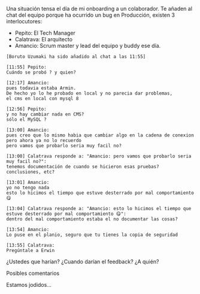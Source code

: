 Una situación tensa el día de mi onboarding a un colaborador. Te añaden al chat del equipo porque ha ocurrido un bug en Producción, existen 3 interlocutores:

- Pepito: El Tech Manager
- Calatrava: El arquitecto
- Amancio: Scrum master y lead del equipo y buddy ese día.

```text
[Boruto Uzumaki ha sido añadido al chat a las 11:55] 

[11:55] Pepito: 
Cuándo se probó ? y quien?

[12:17] Amancio: 
pues todavia estaba Armin. 
De hecho yo lo he probado en local y no parecia dar problemas, 
el cms en local con mysql 8

[12:56] Pepito:
y no hay cambiar nada en CMS? 
sólo el MySQL ?

[13:00] Amancio: 
pues creo que lo mismo habia que cambiar algo en la cadena de conexion
pero ahora ya no lo recuerdo
pero vamos que probarlo seria muy facil no?

[13:00] Calatrava responde a: "Amancio: pero vamos que probarlo seria muy facil no?":
tenemos documentación de cuando se hicieron esas pruebas? conclusiones, etc?

[13:01] Amancio: 
yo no tengo nada
esto lo hicimos el tiempo que estuve desterrado por mal comportamiento 😋

[13:04] Calatrava responde a: "Amancio: esto lo hicimos el tiempo que estuve desterrado por mal comportamiento 😋":
dentro del mal comportamiento estaba el no documentar las cosas?

[13:54] Amancio: 
Lo puse en el planio, seguro que tu tienes la copia de seguridad 

[13:55] Calatrava: 
Pregúntale a Erwin
```

¿Ustedes que harían? ¿Cuando darían el feedback? ¿A quién?

Posibles comentarios

Estamos jodidos...
